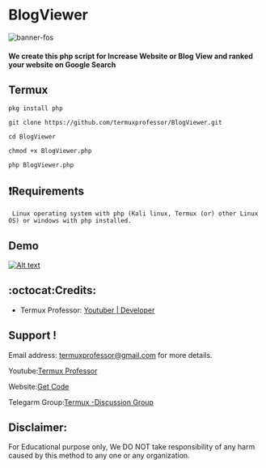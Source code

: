 # BlogViewer
![banner-fos](https://1.bp.blogspot.com/-D7E6AaSLFUY/XyVEyOaYjMI/AAAAAAAAAN4/3i7lmjxjp_ghjnjs-fQcLG7z3GwmPWfWQCLcBGAsYHQ/s861/Screenshot_20200801_160126.jpg)
 #### We create this php script for Increase Website or Blog View and ranked your website on Google Search
 
 ## Termux 
    pkg install php
    
    git clone https://github.com/termuxprofessor/BlogViewer.git
    
    cd BlogViewer
    
    chmod +x BlogViewer.php
    
    php BlogViewer.php
    
## :heavy_exclamation_mark:Requirements
     Linux operating system with php (Kali linux, Termux (or) other Linux OS) or windows with php installed.
       
## Demo
 [![Alt text](https://1.bp.blogspot.com/-rdi8kcWM5bw/XyVHSyYx0KI/AAAAAAAAAOE/G5y9xvtgEhwmjJ6niVUWSQ4-VMmnMaORwCLcBGAsYHQ/s2048/Picture_20200719_155149686.jpg)](https://youtu.be/vVOadS6ercM)
  
 ## :octocat:Credits:
* Termux Professor: [Youtuber | Developer](https://www.youtube.com/c/TermuxProfessor)

 ## Support !
  Email address: termuxprofessor@gmail.com  for more details.

  Youtube:[Termux Professor](https://www.youtube.com/c/TermuxProfessor)

  Website:[Get Code](https://www.getredeemcode.com)

  Telegarm Group:[Termux -Discussion Group](https://t.me/termuxqueenyt)


## Disclaimer: 
 For Educational purpose only, We DO NOT take responsibility of any harm caused by this method to any one or any organization.
